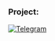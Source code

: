 ### Project:
[![Telegram](https://img.shields.io/badge/-Telegram-090909?style=for-the-badge&logo=telegram&logoColor=27A0D9)](https://t.me/poshlyegpt)
